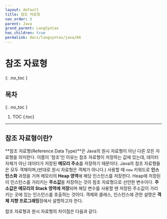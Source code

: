 ```yaml
---
layout: default
title: 참조 자료형
nav_order: 3
parent: Java
grand_parent: LangSyntax
has_children: true
permalink: docs/langsyntax/java/04
---
```


# 참조 자료형
{: .no_toc }

## 목차
{: .no_toc }

1. TOC
{:toc}

---

## 참조 자료형이란?
**참조 자료형(Reference Data Type)**은 Java의 원시 자료형이 아닌 다른 모든 자료형을 의미한다. 이름이 '참조'인 이유는 참조 자료형이 저장하는 값에 있는데, 데이터 자체가 아닌 데이터가 저장된 **메모리 주소**를 저장하기 때문이다. Java의 참조 자료형들은 모두 객체이며,(반대로 원시 자료형은 객체가 아니다.) 사용할 때 `new` 키워드로 **인스턴스화** 과정을 거쳐 메모리의 **Heap 영역**에 해당 인스턴스를 저장한다. Heap에 저장된 이 인스턴스를 가리키는 **주소값**을 저장하는 것이 참조 자료형으로 선언한 변수이다. **주소값은 메모리의 Stack 영역에 저장**되며 해당 변수를 사용할 땐 저장된 주소값이 가리키는 곳에 있는 인스턴스를 호출하는 것이다. 객체와 클래스, 인스턴스에 관한 설명은 **객체 지향 프로그래밍**장에서 설명하고자 한다.

참조 자료형과 원시 자료형의 차이점은 다음과 같다.

